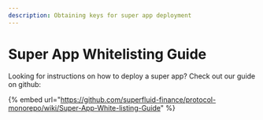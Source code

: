 ```yaml
---
description: Obtaining keys for super app deployment
---
```


# Super App Whitelisting Guide

Looking for instructions on how to deploy a super app? Check out our guide on github:

{% embed url="https://github.com/superfluid-finance/protocol-monorepo/wiki/Super-App-White-listing-Guide" %}
